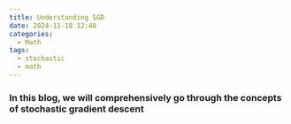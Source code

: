 ```yaml
---
title: Understanding SGD
date: 2024-11-18 12:48
categories:
  - Math
tags:
  - stochastic
  - math
---
```


### In this blog, we will comprehensively go through the concepts of stochastic gradient descent
